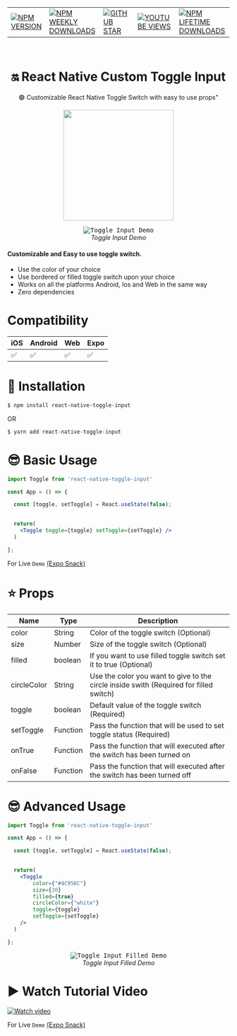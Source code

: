 |                          | |  |   |   |
| --------------------------------------- | -------- | ---------- |---------- |---------- |
| <a href="https://www.npmjs.com/package/react-native-toggle-input">![NPM VERSION](https://img.shields.io/npm/v/react-native-toggle-input?style=for-the-badge)</a> | <a href="https://www.npmjs.com/package/react-native-toggle-input">![NPM WEEKLY DOWNLOADS](https://img.shields.io/npm/dw/react-native-toggle-input?color=%232CA215&label=WEEKLY%20DOWNLOADS&style=for-the-badge)</a> | <a href="https://github.com/mmusaib/react-native-toggle-input/stargazers">![GITHUB STAR](https://img.shields.io/github/stars/mmusaib/react-native-toggle-input?label=Give%20Us%20A%20Star&style=for-the-badge)</a> | <a href="https://www.youtube.com/channel/UCSwIR2KBHiqiProH3Me8IZQ">![YOUTUBE VIEWS](https://img.shields.io/youtube/channel/views/UCSwIR2KBHiqiProH3Me8IZQ?label=YOUTUBE%20VIEWS&style=for-the-badge)</a> | <a href="https://www.npmjs.com/package/react-native-toggle-input">![NPM LIFETIME DOWNLOADS](https://img.shields.io/npm/dt/react-native-toggle-input?color=%232CA215&style=for-the-badge)</a>

<br>

<h1 align="center">
  🔛 React Native Custom Toggle Input
</h1>

<div align="center">

🟢 Customizable React Native Toggle Switch with easy to use props"

<a href="https://twitter.com/_mmusaib" target="_blank">
<img src="https://i.imgur.com/CAnbdwP.png" width="250" />
</a>
</div>


<p align="center">
  <kbd>
    <img
      src="https://i.imgur.com/TFqRrYs.gif"
      title="Toggle Input Demo"
    >
  </kbd>
  <br>
  <em>Toggle Input Demo</em>
</p>



<h4>Customizable and <b>Easy</b> to use toggle switch.</h4>

-   Use the color of your choice
-   Use bordered or filled toggle switch upon your choice
-   Works on all the platforms Android, Ios and Web in the same way
-   Zero dependencies



# Compatibility


|  iOS  | Android | Web | Expo |
--------|---------|-----|------|
|  ✅  |    ✅    | ✅ |  ✅  |




# 🔌 Installation

```sh
$ npm install react-native-toggle-input

```

OR

```sh
$ yarn add react-native-toggle-input
```


# 😎 Basic Usage
```jsx
import Toggle from 'react-native-toggle-input'

const App = () => {

  const [toggle, setToggle] = React.useState(false);
  

  return(
    <Toggle toggle={toggle} setToggle={setToggle} />
  )

};
```


For Live `Demo` [(Expo Snack)](https://snack.expo.dev/@mmusaib/react-native-toggle-input)

# ⭐ Props
| Name | Type | Description |
| ---- | ---- | ----------- |
| color | String | Color of the toggle switch (Optional)
| size | Number | Size of the toggle switch (Optional)
| filled | boolean | If you want to use filled toggle switch set it to true (Optional)
| circleColor | String | Use the color you want to give to the circle inside swith (Required for filled switch)
| toggle | boolean | Default value of the toggle switch (Required)
| setToggle | Function | Pass the function that will be used to set toggle status (Required)
| onTrue | Function | Pass the function that will executed after the switch has been turned on
| onFalse | Function | Pass the function that will executed after the switch has been turned off


# 😎 Advanced Usage
```jsx
import Toggle from 'react-native-toggle-input'

const App = () => {

  const [toggle, setToggle] = React.useState(false);
  

  return(
    <Toggle 
        color={"#4C956C"}
        size={30}
        filled={true}
        circleColor={"white"}
        toggle={toggle}
        setToggle={setToggle}
    />
  )

};
```

<p align="center" >
  <kbd>
    <img
      src="https://i.imgur.com/6lzF8ux.gif"
      title="Toggle Input Filled Demo"
    >
  </kbd>
  <br>
  <em>Toggle Input Filled Demo</em>
</p>


# ▶️ Watch Tutorial Video

[![Watch video](https://i.imgur.com/3ovVT8T.png)](https://youtu.be/_MemajXfkMw&t=15s)


For Live `Demo` [(Expo Snack)](https://snack.expo.dev/@mmusaib/react-native-toggle-input)





